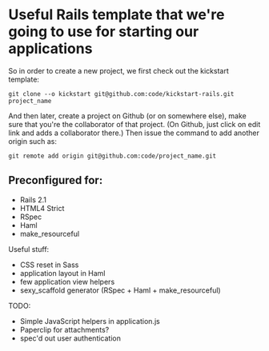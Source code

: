 # Useful Rails template that we're going to use for starting our applications

So in order to create a new project, we first check out the kickstart template:

    git clone --o kickstart git@github.com:code/kickstart-rails.git project_name

And then later, create a project on Github (or on somewhere else), make sure that you're the collaborator of that project. (On Github, just click on edit link and adds a collaborator there.) Then issue the command to add another origin such as:

    git remote add origin git@github.com:code/project_name.git
    
## Preconfigured for:

* Rails 2.1
* HTML4 Strict
* RSpec
* Haml
* make_resourceful

Useful stuff:

* CSS reset in Sass
* application layout in Haml
* few application view helpers
* sexy_scaffold generator (RSpec + Haml + make_resourceful)

TODO:

* Simple JavaScript helpers in application.js
* Paperclip for attachments?
* spec'd out user authentication
